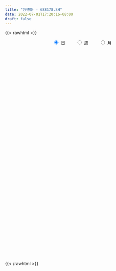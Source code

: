 ```yaml
---
title: "万德斯 - 688178.SH"
date: 2022-07-01T17:20:16+08:00
draft: false
---
```

{{< rawhtml >}}
    <div style="text-align: center">
        <label style="padding: 1rem;"><input style="margin-right: .5rem" type="radio" name="period" value="D" checked onclick="period_change(this)">日</label>
        <label style="padding: 1rem;"><input style="margin-right: .5rem" type="radio" name="period" value="W" onclick="period_change(this)">周</label>
        <label style="padding: 1rem;"><input style="margin-right: .5rem" type="radio" name="period" value="M" onclick="period_change(this)">月</label>
    </div>
    <div id="chart" style="height: 700px;"></div> 
    <script type="text/javascript">
        const D_v = [4568.36,5120.18,6516.62,10402.56,11017.07,29024.09,18960.67,13380.03,9619.25,8470.39,4791.68,6335.49,5387.93,5512.44,7119.33,14825.54,13526.06,8147.06,6529.66,7809.48,6398.33,8392.82,8531.87,6670.49,15520.83,9578.54,16975.35,20545.21,11353.48,19560.77,21888.24,24126.96,31854.6,23101.89,15961.95,11220.76,12464.15,8888.22,7858.21,11161.54,9508.39,5298.18,3831.0,6304.81,4872.54,5450.59,8877.98,5792.85,4536.12,5099.12,6309.62,3501.45,5603.79,5073.41,4977.32,25224.39,13137.84,13309.17,16457.26,8180.12,6110.66,8230.5,9364.38,17594.55,9622.6,8022.52,8548.45,4807.45,5095.47,6148.69,3812.89,5612.31,3815.33,5751.74,4896.97,6326.75,4124.48,3274.2,3993.44,8826.74,5333.88,3926.06,4074.82,4335.5,4948.65,4061.84,2829.83,2689.98,3823.6,3273.46,4286.83,2869.97,2115.11,2552.52,1711.97,1727.03,2727.59,2175.49,1968.6,1789.74,1081.18,2172.57,1910.66,3462.31,5388.76,4114.52,2683.55,2174.47,2272.38,2636.04,3417.75,5541.9,3727.3,2041.13,2768.71,3032.98,2690.85,3593.2,2817.25,3146.61,2936.89,2236.85,1809.07,1396.63,1615.58,3267.6,1647.85,1474.33,1833.27,2030.13,3287.52,1715.47,2933.91,2712.76,3782.01,1548.08,1234.57,1463.73,3278.92,3034.62,1669.98,4243.67,5605.09,5054.82,3783.19,2942.22,1511.26,3449.62,2697.05,3006.77,3152.31,4578.27,5981.88,2833.2,2608.62,2408.89,5915.68,4687.78,6193.26,7235.54,4458.51,4740.71,2571.45,2469.77,3108.07,2541.88,1473.41,2753.48,2470.73,2145.61,1855.74,2566.39,3725.01,1405.65,1373.89,2407.03,1670.34,2653.68,4372.91,6257.51,2926.84,2742.62,3567.52,4499.27,8051.84,8291.52,7668.65,4329.46,3021.92,7326.72,4386.0,3292.61,3584.98,6029.98,4446.87,4489.31,4452.39,2328.86,3078.41,2863.64,1988.15,3601.33,1837.53,3141.98,1816.79,2888.57,1395.87,3712.86,4727.37,4403.4,2994.95,3515.65,3545.14,2679.33,2425.75,2135.33,3832.57,5111.74,2003.11,2833.55,3094.85,1743.76,2617.98,2374.64,3820.22,4250.92,1618.76,1721.8,1552.24,1554.19,1919.53,3061.45,5487.83,3778.17,3882.31,3580.0,4840.97,8140.86,5484.09,3998.7,2148.11,3041.25,2910.4,3614.21,3790.3,3653.1,2913.68,1964.59,1975.85,3010.73,3667.4,3483.49,3129.0,3264.22,5934.97,7185.52,4535.3,3940.56,2127.08,2673.32,6465.22,5218.51,6971.76,7674.26,5441.1,3973.35,4026.0,7869.74,4819.72,4094.9,2610.03,3534.84,7981.85,5672.43,4520.39,4763.6,6263.26,3117.1,2546.58,3482.06,3800.37,2457.23,4683.36,2729.16,6143.15,6790.6,5553.98,4221.0,4938.05,3472.08,4333.65,3702.47,2189.16,10172.08,5521.03,5565.53,5275.06,3197.39,3125.18,2262.16,12716.66,11895.09,6306.44,6652.48,10312.14,7536.87,5017.05,5687.6,4808.03,10031.54,7744.81,3572.97,5940.54,3991.89,4077.29,7961.24,5291.77,4951.72,2940.31,3061.13,1861.62,2253.64,1616.14,2092.73,1762.32,1145.52,1772.82,2447.99,2182.73,2100.16,2449.26,1451.28,2989.61,2183.46,3223.28,1774.97,2437.61,2257.95,4705.05,2023.54,1861.27,2413.43,4203.44,2026.46,3875.63,2269.25,1580.27,2289.6,3477.26,2897.77,2172.63,2078.6,1632.85,1655.38,2336.83,1848.78,2122.08,2123.06,3621.89,6012.33,4197.96,2706.13,5455.76,2829.06,1640.6,2158.01,3336.92,1672.1,3126.0,3553.3,3543.19,2913.86,3301.38,2884.04,2821.96,2535.1,4799.57,1864.81,2309.84,1449.45,4428.44,2563.63,4311.57,6840.95,4855.31,5265.89,2740.45,2059.97,3777.73,4044.87,2739.59,3290.41,3203.08,2222.66,3234.99,1834.72,5231.1,3539.24,2661.68,2243.8,2037.24,4806.45,2429.92,2564.74,2235.79,2367.68,1939.17,1649.63,2156.62,6127.34,2134.55,2945.74,3757.66,5477.96,4956.49,2043.2,2344.37,2669.15,2171.32,1618.67,3610.33,3045.37,2737.93,3722.98,1505.06,2023.05,2403.88,2977.28,3677.4,2855.02,2615.84,1822.94,1996.44,1963.69,1831.69,1387.74,1103.73,1029.29,930.04,1738.83,1420.21,1389.74,1135.55,1269.15,1158.29,1848.41,2717.56,2121.02,1120.0,2029.39,841.52,1736.89,2260.69,2064.05,1888.3,2219.73,2231.86,2073.41,4720.53,3900.57,1407.72,1860.09,2669.47,2588.98,2377.55,2539.65,3241.99,2884.01,1996.49,1349.53,2196.78,1731.56,1732.16,982.85,1897.78,3315.97,2767.04,3762.22,4936.19,14472.87,6751.67,3313.74,4911.58,2504.99,1757.21,2851.39,4090.03,2916.61,2187.74,2914.98,3691.27,2934.98,2132.23,1883.94,3180.93,5208.89,3184.69,2708.89,2005.64,2069.66]
const D_histogram = [0.0,-0.0268034188,-0.0198009302,0.0891169276,0.1800575749,0.3611283068,0.4792475131,0.5187167847,0.4533080119,0.3596590829,0.2970716317,0.1876336873,0.0617981439,-0.0646685571,-0.0705202511,0.0194781658,0.0307742209,-0.0079211382,-0.0216586045,-0.0885446957,-0.1352574467,-0.2546372764,-0.2736024582,-0.2497099083,-0.1256098201,-0.0853196899,0.051770231,0.1873447195,0.2691247879,0.3607885442,0.4370653131,0.5331646402,0.5033329232,0.2686277233,0.007186077,-0.1392619534,-0.172454574,-0.2244252629,-0.2772716616,-0.3719370491,-0.538057664,-0.6088423374,-0.6192412018,-0.5260172455,-0.4749171822,-0.3911890958,-0.2241375918,-0.1547820585,-0.0688949861,-0.0357038324,-0.0608125543,-0.066124473,-0.1160348658,-0.1642144472,-0.1248081188,0.1042838799,0.2160201166,0.3308132465,0.2984373517,0.2003628277,0.1251446642,0.0162179474,0.0469134401,-0.0114550038,-0.0612961619,-0.117718183,-0.1201557314,-0.0870788654,-0.0734828543,-0.1243346164,-0.1520050965,-0.2278048558,-0.2271700909,-0.2949294807,-0.4026090916,-0.4081321686,-0.3515966477,-0.2883206275,-0.2592175772,-0.1561036307,-0.0741920106,-0.0313924474,-0.0325104071,0.0098152906,0.0005482804,-0.0501441467,-0.0889298381,-0.1007859498,-0.1185244298,-0.0634449994,0.0345325358,0.0954706703,0.137439271,0.1662811735,0.1709647011,0.1592328694,0.1636295286,0.1456229568,0.1326936263,0.1111965974,0.1030719173,0.0907562209,0.0966740866,0.1166807148,0.0606020473,-0.0314293244,-0.0294181726,-0.0106210251,0.0292232689,0.0150101799,0.0646286819,0.1132166045,0.1258064686,0.1372229096,0.1489071741,0.1738472932,0.1556145119,0.1492135071,0.1527766004,0.1460955895,0.1310964909,0.1164766712,0.0687721356,0.0275636349,-0.0036468225,-0.0116300452,-0.0135443592,-0.0115235769,0.0133056318,0.03131533,0.0012773844,-0.0273098642,-0.080868604,-0.127941738,-0.2147774579,-0.235340157,-0.2312570146,-0.2548093112,-0.2830185504,-0.3164900761,-0.3093024419,-0.3701142246,-0.4325010601,-0.5069351691,-0.5225979518,-0.5440841949,-0.5100563271,-0.4048403206,-0.2946975669,-0.1852926601,-0.1212300394,-0.1307887042,-0.2169632446,-0.2165973592,-0.2432017322,-0.1966932135,-0.0750780452,0.0523086508,0.143968777,0.1634307075,0.1904925036,0.2013196541,0.2143465273,0.2052445325,0.160583934,0.1428361418,0.1361798252,0.1499156936,0.1281461722,0.1232622818,0.1078772308,0.0481802931,-0.0222309911,-0.0598781837,-0.0748794757,-0.0472881027,0.0069372748,0.0903141742,0.1816424939,0.268285792,0.2976995456,0.300509674,0.2928328746,0.3472411541,0.372463713,0.444868823,0.4865161329,0.4507097692,0.4054973117,0.4349691013,0.4008633357,0.3603296309,0.2455948144,0.2231859244,0.2171915036,0.1428088416,0.0489190025,-0.0211165377,-0.0743956879,-0.1097424771,-0.1145157781,-0.1296092821,-0.1271102982,-0.1485256897,-0.1566655792,-0.154424509,-0.1467187235,-0.1114065965,-0.0476250186,0.0039622522,0.0349822205,0.0252399104,-0.0338489372,-0.0658093641,-0.119784116,-0.1493548474,-0.1177048669,-0.176709129,-0.1843768886,-0.2049944521,-0.1836792468,-0.1508200164,-0.1025313512,-0.0730347391,-0.0273402967,0.0000083256,0.0131481111,0.0262359461,0.0194000373,0.0195357441,0.0348384875,0.0600423898,0.1097775435,0.1413985276,0.1284153456,0.1376408297,0.1804106013,0.2262357889,0.2231949349,0.1859856098,0.1556902432,0.1111782197,0.0860007094,0.0715128246,0.0368798811,-0.0226880215,-0.0570578933,-0.0730641789,-0.0759167438,-0.0625441261,-0.0516856982,-0.0396636473,-0.0312811341,-0.0236334119,0.0138391952,-0.0181443019,-0.0447184862,-0.0561964067,-0.0619497433,-0.0509086935,-0.0240604169,-0.0007824252,0.0241447066,0.0666126813,0.0928079624,0.1097718129,0.0961975807,0.1169436608,0.097220185,0.0650688846,0.0241124769,0.0129144292,0.0598547056,0.0749056554,0.0600747996,0.0316223787,-0.0715950499,-0.1031424642,-0.1178739537,-0.0769904518,-0.0472504427,-0.0214790496,-0.0345968471,-0.0438815306,-0.0055045946,0.0358575961,0.0347212273,0.0311787306,0.0326245269,0.036408563,0.0005335098,-0.0238581403,-0.0454627773,-0.0545117493,-0.0340326393,-0.0100817672,0.0326815182,0.0287603058,0.0008235734,-0.0209195331,0.0383499144,0.1030823935,0.1395308939,0.137515712,0.1826602357,0.1811903659,0.1846291191,0.1650163643,0.1067185095,0.1316473889,0.0775844512,0.0302750484,-0.0097521588,-0.0558580402,-0.1153550146,-0.0847751005,-0.1146565394,-0.180606223,-0.2084962334,-0.2501608841,-0.2460126076,-0.2064246565,-0.1711174751,-0.1635667824,-0.1504619779,-0.1310291229,-0.1185608552,-0.1159466519,-0.1015126144,-0.0955116615,-0.0795770527,-0.0695573468,-0.0942441802,-0.1244974113,-0.1799824091,-0.2345616485,-0.2130634685,-0.1808988597,-0.2001202777,-0.1811626516,-0.1388560242,-0.0946650003,-0.0099121975,0.0415986382,0.1198949125,0.1774169108,0.2153073449,0.2499032662,0.2392077905,0.2371542611,0.2183864574,0.2260046311,0.2198904315,0.2056265645,0.1967445411,0.1880620596,0.1578331598,0.1089425314,0.0927893765,0.101619785,0.0718080528,0.0574658887,-0.0046334601,-0.0480896348,-0.0653476225,-0.0727895811,-0.0518250152,-0.0389255564,-0.0246486993,-0.0063716928,0.0204888844,0.0365966405,0.0437605771,0.0576069491,0.0754227711,0.0633500737,0.0177160751,0.0025379354,0.0078769933,0.0079090518,0.022464025,0.0319057744,0.0611875181,0.0859138904,0.1133129747,0.0979348599,0.0971710631,0.0907077421,0.0929295024,0.0823976841,0.0431766352,0.0517490199,0.0392941235,0.0333683809,-0.0026919693,-0.0359601532,-0.1013902194,-0.1954430456,-0.2235644778,-0.2677280964,-0.2564799996,-0.1990188078,-0.1234470461,-0.043395049,0.0111168086,0.0326977765,0.0458341753,0.0305484023,0.0505103264,0.084383321,0.0975659046,0.1045248338,0.0961308624,0.1121582762,0.0881517121,0.0822298325,0.0513900307,0.0198334124,0.0156017955,0.0140051659,-0.026731432,-0.084060208,-0.144124544,-0.2037026684,-0.2313088095,-0.238177525,-0.2649688616,-0.3481876652,-0.3627006758,-0.3408590585,-0.2946846217,-0.2330932095,-0.1721943126,-0.1062331297,-0.0856252126,-0.060505626,-0.0177827022,-0.019832261,0.0076441959,0.0419583771,0.0690912244,0.1009921318,0.0905830759,0.0788830462,0.0425566914,0.0219584507,0.0160770931,0.0203298369,0.0070526319,0.0217585315,0.0308470169,0.0365060526,-0.006313003,-0.0389675545,-0.1279064116,-0.2139841496,-0.2358326456,-0.2578603107,-0.2189074056,-0.1700795208,-0.1306358922,-0.0854423787,-0.0349902672,0.0136400921,0.0540810035,0.1037382793,0.1397400442,0.153489852,0.1611564152,0.1674317996,0.1670192302,0.1818392135,0.1373686058,0.1222097766,0.1208336994,0.0972606371,0.1009941252,0.1214169283,0.1509529399,0.2257900367,0.2818254359,0.274633242,0.2352204193,0.1841622442,0.1510361575,0.1069293032,0.059922887,0.0261901921,0.0075912523,-0.0171570502,-0.0074089579,-0.0078039736,-0.0266433546,-0.0279152174,-0.0142167428,0.0177518052,0.0530736106,0.0400231555,0.029155642,0.0227123021]
const D_fast = [0.0,-0.0335042735,-0.0314520174,0.0997450723,0.2357001133,0.5070529218,0.7449840064,0.9141324743,0.9620507044,0.9583165461,0.9699970028,0.9074674803,0.7970814728,0.6544476325,0.6309658758,0.7258338342,0.7448234445,0.7041478008,0.6849956833,0.5959734183,0.5154463056,0.3324071568,0.2450413604,0.2065064332,0.2992040665,0.3181642741,0.4681967528,0.6506074212,0.7996686866,0.9815295789,1.167072676,1.3964631632,1.492464677,1.3249164079,1.0652712808,0.8840077621,0.807701498,0.6996244934,0.5774601793,0.3898105294,0.0891754986,-0.1338197591,-0.299028924,-0.337309279,-0.4049385113,-0.4190076988,-0.3079905928,-0.2773305742,-0.2086672482,-0.1844020527,-0.2247139131,-0.2465569501,-0.3254760593,-0.4147092526,-0.4065049538,-0.1513419852,0.0143992807,0.2118957222,0.2541291654,0.2061453483,0.1622133508,0.0573411209,0.0997649736,0.0385327787,-0.0266324199,-0.1124839866,-0.1449604679,-0.1336533182,-0.1384280207,-0.2203634369,-0.2860351911,-0.4187861644,-0.4749439223,-0.6164356822,-0.824767566,-0.9323236851,-0.9636873262,-0.9724914629,-1.0081928069,-0.9441047681,-0.8807411505,-0.8457896992,-0.8550352607,-0.8102557404,-0.8193856804,-0.8826141442,-0.9436322951,-0.9806848943,-1.0280544817,-0.9888363012,-0.8822256321,-0.79741983,-0.7210914115,-0.6506792157,-0.6032545128,-0.5751781272,-0.5298740857,-0.5114749184,-0.4912308423,-0.4849287218,-0.4672854226,-0.4569120638,-0.4268256764,-0.3776488696,-0.4185770252,-0.518465728,-0.5238091194,-0.5076672281,-0.4605171169,-0.4709776609,-0.4052019885,-0.3283099148,-0.2842684335,-0.2385462651,-0.1896352071,-0.1212332647,-0.100562418,-0.0696600461,-0.0279028026,0.0019400839,0.019715108,0.0342144561,0.0037029544,-0.0306146376,-0.0627368007,-0.0736275347,-0.0789279384,-0.0797880504,-0.0516324338,-0.025793903,-0.0555125025,-0.0909272172,-0.164703108,-0.2437616765,-0.3842917609,-0.4636894992,-0.5174206105,-0.6046752349,-0.7036391117,-0.8162331564,-0.8863711326,-1.0397114714,-1.210223572,-1.4113914733,-1.5577037439,-1.7152110357,-1.8086972497,-1.8046913234,-1.7682229614,-1.7051412196,-1.6713861088,-1.7136419496,-1.8540573012,-1.9078407555,-1.9952455616,-1.9979103463,-1.8950646893,-1.7546008305,-1.6269485101,-1.5666289028,-1.4919439808,-1.4307869167,-1.3641734117,-1.3219642734,-1.3264788884,-1.3085176451,-1.2811290055,-1.2299142137,-1.2196471921,-1.1937155119,-1.1821312553,-1.2297831197,-1.3057521517,-1.3583688902,-1.3920900512,-1.3763207038,-1.3203610076,-1.2144055647,-1.0776666215,-0.9239518754,-0.8201132354,-0.7421756885,-0.6766442692,-0.5354257012,-0.417087214,-0.2334648983,-0.0701885552,0.0066825234,0.0628443938,0.2010584587,0.2671685271,0.31671723,0.2633811171,0.2967687082,0.3450721633,0.3063917117,0.2247316232,0.1494169486,0.0775388764,0.014756468,-0.0186457775,-0.0661416021,-0.0954201928,-0.1539670067,-0.201273291,-0.237638348,-0.2666122435,-0.2591517656,-0.2072764423,-0.1546986085,-0.114933085,-0.1183654175,-0.1859164994,-0.2343292674,-0.3182500483,-0.3851594915,-0.3829357277,-0.486117272,-0.5398792538,-0.6117454303,-0.6363500367,-0.6411958105,-0.618539983,-0.6073020556,-0.5684426874,-0.5410919837,-0.5246651705,-0.505018349,-0.5070042484,-0.5019846056,-0.4779722403,-0.4377577405,-0.360578201,-0.293607585,-0.2744869306,-0.2308512391,-0.1429788172,-0.0405946824,0.0121631974,0.0214502747,0.0300774689,0.0133600003,0.0096826674,0.0130729887,-0.0123399845,-0.0775798925,-0.1262142376,-0.1604865679,-0.1823183188,-0.1845817325,-0.1866447293,-0.1845385902,-0.1839763605,-0.1822369913,-0.1413045853,-0.177824158,-0.2155779639,-0.241104986,-0.2623457584,-0.264031882,-0.2431987096,-0.2201163242,-0.1891530157,-0.1300318708,-0.0806345991,-0.0362277954,-0.0257526324,0.0242293629,0.0288109334,0.0129268541,-0.0220014343,-0.0299708747,0.031933078,0.0657104418,0.0658982858,0.0453514596,-0.0757647315,-0.1330977618,-0.1772977398,-0.1556618508,-0.1377344524,-0.1173328217,-0.139099831,-0.1593548971,-0.1223541097,-0.07202752,-0.064483582,-0.060231396,-0.050629468,-0.0377432912,-0.0734849669,-0.1038411521,-0.1368114834,-0.1594883927,-0.1475174426,-0.1260870122,-0.0751533473,-0.0718844833,-0.0996153223,-0.1265883121,-0.057731386,0.0327716915,0.1041029153,0.1364666614,0.2272762441,0.2711039657,0.3206999987,0.342341335,0.3107231076,0.3685638341,0.3338970093,0.2941563686,0.2516911217,0.1916207303,0.1032850022,0.1126711411,0.0541255674,-0.0569756719,-0.1369897407,-0.2411946124,-0.2985494878,-0.3105677008,-0.3180398882,-0.3513808911,-0.3758915811,-0.3892160069,-0.4063879529,-0.4327604126,-0.4437045287,-0.4615814911,-0.4655411456,-0.4729107763,-0.5211586548,-0.5825362388,-0.6830168388,-0.7962364903,-0.8280041775,-0.8410642836,-0.910315771,-0.9366488078,-0.9290561865,-0.9085314126,-0.8262566592,-0.7643461639,-0.6560761615,-0.5541999356,-0.4624826652,-0.3654109274,-0.3163044555,-0.2590694196,-0.223240609,-0.1591212774,-0.1102628692,-0.0731200951,-0.0328159832,0.0055170502,0.0147464404,-0.0069085552,0.0001356341,0.0343709889,0.0225112698,0.0225355779,-0.0407221359,-0.0962007193,-0.1297956126,-0.1554349665,-0.1474266544,-0.1442585847,-0.1361439024,-0.1194598191,-0.0874770208,-0.0622201046,-0.0441160237,-0.0158679145,0.0208036003,0.0245684213,-0.0166365585,-0.0311802144,-0.0238719081,-0.0218625866,-0.0016916072,0.0157265858,0.060305209,0.1065100539,0.1622373818,0.171342982,0.194871951,0.2110855655,0.2365397014,0.2466073042,0.218180414,0.2396900538,0.2370586883,0.2394750408,0.2027416983,0.1604834761,0.069705855,-0.0732077325,-0.1572202842,-0.2683159268,-0.32118783,-0.3134813402,-0.26877134,-0.1995681052,-0.1422770454,-0.1125216333,-0.0879266907,-0.0955753632,-0.0629858574,-0.0080170326,0.0295570272,0.0626471648,0.078285909,0.1223528919,0.1203842558,0.1350198343,0.1170275401,0.090429275,0.0900981069,0.0920027689,0.0445833129,-0.0337605151,-0.1298559871,-0.2403597786,-0.3257931221,-0.3922062189,-0.4852397708,-0.6555054908,-0.7606936703,-0.8240668176,-0.8515635362,-0.8482454265,-0.8303951077,-0.7909922072,-0.7917905932,-0.7817974132,-0.7435201649,-0.7505277889,-0.7211402831,-0.6763365075,-0.6319308542,-0.5747819138,-0.5625452008,-0.554524469,-0.5802116509,-0.5953202789,-0.5971823632,-0.5878471602,-0.5993612073,-0.5792156748,-0.5624154352,-0.5476298863,-0.5920271926,-0.6344236327,-0.7553390928,-0.8949128682,-0.9757195256,-1.0622122683,-1.0779862146,-1.0716782101,-1.0648935545,-1.0410606357,-0.9993560909,-0.9473157087,-0.8933545464,-0.8177627008,-0.7468259249,-0.694703654,-0.646747987,-0.5986146527,-0.5572724146,-0.4969926279,-0.5071210842,-0.4917274692,-0.4628951216,-0.4621530245,-0.4331710052,-0.38239397,-0.3151197234,-0.1838351174,-0.0573433593,0.0041227574,0.0235150395,0.0184974254,0.0231303781,0.0057558496,-0.0262698448,-0.0534549918,-0.0701561184,-0.0991936835,-0.0912978307,-0.0936438397,-0.1191440594,-0.1273947266,-0.1172504376,-0.0808439384,-0.0322537303,-0.0352983966,-0.0388769996,-0.039642264]
const D_slow = [0.0,-0.0067008547,-0.0116510872,0.0106281447,0.0556425384,0.1459246151,0.2657364933,0.3954156895,0.5087426925,0.5986574632,0.6729253711,0.719833793,0.7352833289,0.7191161897,0.7014861269,0.7063556683,0.7140492236,0.712068939,0.7066542879,0.6845181139,0.6507037523,0.5870444332,0.5186438186,0.4562163415,0.4248138865,0.403483964,0.4164265218,0.4632627017,0.5305438987,0.6207410347,0.730007363,0.863298523,0.9891317538,1.0562886846,1.0580852039,1.0232697155,0.980156072,0.9240497563,0.8547318409,0.7617475786,0.6272331626,0.4750225782,0.3202122778,0.1887079664,0.0699786709,-0.027818603,-0.083853001,-0.1225485156,-0.1397722621,-0.1486982202,-0.1639013588,-0.1804324771,-0.2094411935,-0.2504948053,-0.281696835,-0.255625865,-0.2016208359,-0.1189175243,-0.0443081863,0.0057825206,0.0370686866,0.0411231735,0.0528515335,0.0499877826,0.0346637421,0.0052341963,-0.0248047365,-0.0465744528,-0.0649451664,-0.0960288205,-0.1340300946,-0.1909813086,-0.2477738313,-0.3215062015,-0.4221584744,-0.5241915166,-0.6120906785,-0.6841708354,-0.7489752297,-0.7880011373,-0.80654914,-0.8143972518,-0.8225248536,-0.820071031,-0.8199339608,-0.8324699975,-0.854702457,-0.8798989445,-0.9095300519,-0.9253913018,-0.9167581678,-0.8928905003,-0.8585306825,-0.8169603891,-0.7742192139,-0.7344109965,-0.6935036144,-0.6570978752,-0.6239244686,-0.5961253192,-0.5703573399,-0.5476682847,-0.523499763,-0.4943295843,-0.4791790725,-0.4870364036,-0.4943909468,-0.497046203,-0.4897403858,-0.4859878408,-0.4698306704,-0.4415265192,-0.4100749021,-0.3757691747,-0.3385423812,-0.2950805579,-0.2561769299,-0.2188735531,-0.180679403,-0.1441555057,-0.1113813829,-0.0822622151,-0.0650691812,-0.0581782725,-0.0590899781,-0.0619974894,-0.0653835792,-0.0682644735,-0.0649380655,-0.057109233,-0.0567898869,-0.063617353,-0.083834504,-0.1158199385,-0.1695143029,-0.2283493422,-0.2861635959,-0.3498659237,-0.4206205613,-0.4997430803,-0.5770686908,-0.6695972469,-0.7777225119,-0.9044563042,-1.0351057921,-1.1711268409,-1.2986409226,-1.3998510028,-1.4735253945,-1.5198485595,-1.5501560694,-1.5828532454,-1.6370940566,-1.6912433964,-1.7520438294,-1.8012171328,-1.8199866441,-1.8069094814,-1.7709172871,-1.7300596102,-1.6824364844,-1.6321065708,-1.578519939,-1.5272088059,-1.4870628224,-1.4513537869,-1.4173088306,-1.3798299072,-1.3477933642,-1.3169777938,-1.2900084861,-1.2779634128,-1.2835211606,-1.2984907065,-1.3172105754,-1.3290326011,-1.3272982824,-1.3047197389,-1.2593091154,-1.1922376674,-1.117812781,-1.0426853625,-0.9694771438,-0.8826668553,-0.7895509271,-0.6783337213,-0.5567046881,-0.4440272458,-0.3426529179,-0.2339106426,-0.1336948086,-0.0436124009,0.0177863027,0.0735827838,0.1278806597,0.1635828701,0.1758126207,0.1705334863,0.1519345643,0.124498945,0.0958700005,0.06346768,0.0316901054,-0.005441317,-0.0446077118,-0.083213839,-0.1198935199,-0.147745169,-0.1596514237,-0.1586608606,-0.1499153055,-0.1436053279,-0.1520675622,-0.1685199032,-0.1984659323,-0.2358046441,-0.2652308608,-0.3094081431,-0.3555023652,-0.4067509782,-0.4526707899,-0.490375794,-0.5160086318,-0.5342673166,-0.5411023908,-0.5411003093,-0.5378132816,-0.5312542951,-0.5264042857,-0.5215203497,-0.5128107278,-0.4978001304,-0.4703557445,-0.4350061126,-0.4029022762,-0.3684920688,-0.3233894185,-0.2668304712,-0.2110317375,-0.1645353351,-0.1256127743,-0.0978182194,-0.076318042,-0.0584398359,-0.0492198656,-0.054891871,-0.0691563443,-0.087422389,-0.106401575,-0.1220376065,-0.134959031,-0.1448749429,-0.1526952264,-0.1586035794,-0.1551437806,-0.159679856,-0.1708594776,-0.1849085793,-0.2003960151,-0.2131231885,-0.2191382927,-0.219333899,-0.2132977224,-0.196644552,-0.1734425614,-0.1459996082,-0.1219502131,-0.0927142979,-0.0684092516,-0.0521420305,-0.0461139112,-0.0428853039,-0.0279216275,-0.0091952137,0.0058234862,0.0137290809,-0.0041696816,-0.0299552976,-0.0594237861,-0.078671399,-0.0904840097,-0.0958537721,-0.1045029839,-0.1154733665,-0.1168495152,-0.1078851161,-0.0992048093,-0.0914101266,-0.0832539949,-0.0741518542,-0.0740184767,-0.0799830118,-0.0913487061,-0.1049766434,-0.1134848033,-0.1160052451,-0.1078348655,-0.1006447891,-0.1004388957,-0.105668779,-0.0960813004,-0.070310702,-0.0354279785,-0.0010490506,0.0446160084,0.0899135998,0.1360708796,0.1773249707,0.2040045981,0.2369164453,0.2563125581,0.2638813202,0.2614432805,0.2474787704,0.2186400168,0.1974462416,0.1687821068,0.1236305511,0.0715064927,0.0089662717,-0.0525368802,-0.1041430443,-0.1469224131,-0.1878141087,-0.2254296032,-0.2581868839,-0.2878270977,-0.3168137607,-0.3421919143,-0.3660698297,-0.3859640928,-0.4033534295,-0.4269144746,-0.4580388274,-0.5030344297,-0.5616748418,-0.614940709,-0.6601654239,-0.7101954933,-0.7554861562,-0.7902001623,-0.8138664123,-0.8163444617,-0.8059448022,-0.775971074,-0.7316168463,-0.6777900101,-0.6153141936,-0.5555122459,-0.4962236807,-0.4416270663,-0.3851259086,-0.3301533007,-0.2787466596,-0.2295605243,-0.1825450094,-0.1430867194,-0.1158510866,-0.0926537424,-0.0672487962,-0.049296783,-0.0349303108,-0.0360886758,-0.0481110845,-0.0644479901,-0.0826453854,-0.0956016392,-0.1053330283,-0.1114952031,-0.1130881263,-0.1079659052,-0.0988167451,-0.0878766008,-0.0734748635,-0.0546191708,-0.0387816523,-0.0343526336,-0.0337181497,-0.0317489014,-0.0297716385,-0.0241556322,-0.0161791886,-0.0008823091,0.0205961635,0.0489244072,0.0734081221,0.0977008879,0.1203778234,0.143610199,0.1642096201,0.1750037789,0.1879410338,0.1977645647,0.2061066599,0.2054336676,0.1964436293,0.1710960745,0.1222353131,0.0663441936,-0.0005878305,-0.0647078304,-0.1144625323,-0.1453242939,-0.1561730561,-0.153393854,-0.1452194098,-0.133760866,-0.1261237655,-0.1134961838,-0.0924003536,-0.0680088774,-0.041877669,-0.0178449534,0.0101946157,0.0322325437,0.0527900018,0.0656375095,0.0705958626,0.0744963115,0.0779976029,0.0713147449,0.0502996929,0.0142685569,-0.0366571102,-0.0944843126,-0.1540286938,-0.2202709092,-0.3073178255,-0.3979929945,-0.4832077591,-0.5568789145,-0.6151522169,-0.6582007951,-0.6847590775,-0.7061653807,-0.7212917872,-0.7257374627,-0.7306955279,-0.728784479,-0.7182948847,-0.7010220786,-0.6757740456,-0.6531282767,-0.6334075151,-0.6227683423,-0.6172787296,-0.6132594564,-0.6081769971,-0.6064138391,-0.6009742063,-0.5932624521,-0.5841359389,-0.5857141897,-0.5954560783,-0.6274326812,-0.6809287186,-0.73988688,-0.8043519576,-0.859078809,-0.9015986892,-0.9342576623,-0.955618257,-0.9643658238,-0.9609558007,-0.9474355499,-0.9215009801,-0.886565969,-0.848193506,-0.8079044022,-0.7660464523,-0.7242916448,-0.6788318414,-0.6444896899,-0.6139372458,-0.5837288209,-0.5594136617,-0.5341651304,-0.5038108983,-0.4660726633,-0.4096251541,-0.3391687952,-0.2705104847,-0.2117053798,-0.1656648188,-0.1279057794,-0.1011734536,-0.0861927318,-0.0796451838,-0.0777473707,-0.0820366333,-0.0838888728,-0.0858398662,-0.0925007048,-0.0994795092,-0.1030336949,-0.0985957436,-0.0853273409,-0.0753215521,-0.0680326416,-0.0623545661]
const D_data = [['2020-05-27', 38.77, 38.92, 38.72, 39.45],['2020-05-28', 38.92, 38.5, 37.81, 39.1],['2020-05-29', 38.24, 38.85, 38.02, 39.85],['2020-06-01', 38.85, 40.47, 38.79, 40.47],['2020-06-02', 40.47, 40.9, 40.08, 41.24],['2020-06-03', 41.3, 43.0, 41.3, 44.16],['2020-06-04', 42.9, 43.39, 42.02, 43.88],['2020-06-05', 43.12, 43.28, 42.35, 43.58],['2020-06-08', 43.27, 42.35, 42.05, 43.58],['2020-06-09', 42.42, 41.97, 41.33, 42.42],['2020-06-10', 41.8, 42.29, 41.41, 42.29],['2020-06-11', 42.48, 41.53, 41.0, 42.48],['2020-06-12', 39.6, 40.89, 39.6, 41.4],['2020-06-15', 41.01, 40.3, 40.22, 41.3],['2020-06-16', 40.88, 41.5, 40.51, 41.57],['2020-06-17', 41.62, 43.01, 41.31, 43.39],['2020-06-18', 43.29, 42.42, 42.15, 44.0],['2020-06-19', 42.18, 41.83, 41.68, 42.67],['2020-06-22', 41.83, 42.09, 41.7, 42.35],['2020-06-23', 42.09, 41.26, 40.9, 42.09],['2020-06-24', 41.19, 41.21, 40.67, 41.45],['2020-06-29', 41.06, 39.78, 39.78, 41.16],['2020-06-30', 39.85, 40.53, 39.78, 40.89],['2020-07-01', 40.7, 40.94, 40.26, 41.21],['2020-07-02', 41.36, 42.51, 40.6, 42.9],['2020-07-03', 42.6, 41.88, 41.52, 42.6],['2020-07-06', 41.95, 43.62, 41.95, 43.93],['2020-07-07', 44.07, 44.5, 43.31, 44.97],['2020-07-08', 44.4, 44.67, 43.73, 44.74],['2020-07-09', 44.67, 45.6, 44.21, 46.48],['2020-07-10', 45.65, 46.28, 45.2, 47.21],['2020-07-13', 46.37, 47.5, 45.82, 47.6],['2020-07-14', 48.09, 46.65, 45.5, 49.18],['2020-07-15', 46.62, 43.82, 43.58, 47.1],['2020-07-16', 44.09, 42.4, 42.36, 44.83],['2020-07-17', 42.1, 42.83, 42.1, 44.24],['2020-07-20', 42.95, 43.78, 42.0, 43.99],['2020-07-21', 43.38, 43.29, 42.71, 43.92],['2020-07-22', 43.01, 42.92, 42.35, 43.82],['2020-07-23', 42.4, 41.85, 40.9, 42.93],['2020-07-24', 41.79, 39.98, 39.6, 41.93],['2020-07-27', 40.4, 40.15, 39.51, 40.9],['2020-07-28', 40.44, 40.25, 39.86, 40.78],['2020-07-29', 40.33, 41.35, 39.83, 41.35],['2020-07-30', 41.48, 40.83, 40.6, 41.48],['2020-07-31', 40.89, 41.26, 40.28, 41.44],['2020-08-03', 41.33, 42.73, 41.33, 42.89],['2020-08-04', 43.0, 41.98, 41.7, 43.28],['2020-08-05', 41.95, 42.5, 41.81, 42.7],['2020-08-06', 42.24, 42.1, 41.5, 42.56],['2020-08-07', 41.71, 41.33, 40.45, 41.97],['2020-08-10', 41.33, 41.42, 40.82, 41.77],['2020-08-11', 41.16, 40.61, 40.19, 42.25],['2020-08-12', 40.59, 40.22, 39.64, 40.65],['2020-08-13', 40.25, 41.14, 40.24, 41.67],['2020-08-14', 41.22, 44.2, 41.0, 44.75],['2020-08-17', 43.06, 43.75, 43.06, 44.48],['2020-08-18', 43.75, 44.6, 43.28, 45.14],['2020-08-19', 44.62, 43.22, 43.16, 46.5],['2020-08-20', 43.35, 42.24, 41.81, 43.45],['2020-08-21', 42.41, 42.19, 41.64, 42.9],['2020-08-24', 42.16, 41.33, 40.38, 42.16],['2020-08-25', 41.59, 42.9, 41.33, 43.19],['2020-08-26', 41.9, 41.73, 40.56, 43.21],['2020-08-27', 41.82, 41.52, 40.8, 42.3],['2020-08-28', 41.21, 41.08, 40.6, 41.51],['2020-08-31', 41.25, 41.5, 41.0, 42.24],['2020-09-01', 41.52, 41.94, 41.3, 41.97],['2020-09-02', 41.6, 41.75, 41.13, 42.07],['2020-09-03', 41.85, 40.75, 40.68, 41.98],['2020-09-04', 40.26, 40.7, 40.03, 40.7],['2020-09-07', 40.76, 39.64, 39.6, 40.9],['2020-09-08', 39.65, 40.18, 39.65, 40.37],['2020-09-09', 40.05, 38.89, 38.5, 40.05],['2020-09-10', 39.15, 37.58, 37.0, 39.64],['2020-09-11', 37.58, 38.16, 37.0, 38.39],['2020-09-14', 38.2, 38.69, 38.14, 38.98],['2020-09-15', 38.9, 38.75, 38.25, 38.9],['2020-09-16', 38.79, 38.25, 37.84, 38.79],['2020-09-17', 38.26, 39.26, 37.96, 39.76],['2020-09-18', 39.28, 39.29, 38.91, 39.45],['2020-09-21', 39.62, 38.98, 38.77, 39.62],['2020-09-22', 38.62, 38.4, 38.25, 38.94],['2020-09-23', 38.4, 38.93, 38.4, 39.08],['2020-09-24', 38.88, 38.26, 37.6, 38.99],['2020-09-25', 38.33, 37.44, 37.44, 38.34],['2020-09-28', 38.13, 37.17, 37.01, 38.28],['2020-09-29', 37.36, 37.17, 37.16, 37.71],['2020-09-30', 37.29, 36.8, 36.76, 37.42],['2020-10-09', 37.0, 37.61, 37.0, 37.78],['2020-10-12', 37.61, 38.42, 37.5, 38.48],['2020-10-13', 38.41, 38.31, 38.05, 38.65],['2020-10-14', 38.28, 38.32, 38.1, 38.4],['2020-10-15', 38.24, 38.35, 38.06, 38.57],['2020-10-16', 38.22, 38.16, 37.83, 38.46],['2020-10-19', 37.7, 37.96, 37.7, 38.39],['2020-10-20', 37.96, 38.17, 37.5, 38.21],['2020-10-21', 38.17, 37.88, 37.65, 38.17],['2020-10-22', 37.94, 37.88, 37.62, 38.17],['2020-10-23', 37.88, 37.69, 37.5, 38.05],['2020-10-26', 37.98, 37.78, 37.2, 37.98],['2020-10-27', 37.33, 37.67, 37.33, 37.89],['2020-10-28', 37.69, 37.88, 37.34, 37.93],['2020-10-29', 37.76, 38.14, 37.38, 38.3],['2020-10-30', 38.66, 37.09, 37.09, 38.71],['2020-11-02', 37.01, 36.18, 35.81, 37.4],['2020-11-03', 36.39, 37.02, 36.22, 37.07],['2020-11-04', 37.6, 37.2, 36.78, 37.67],['2020-11-05', 37.92, 37.56, 37.02, 37.92],['2020-11-06', 37.56, 36.9, 36.75, 37.56],['2020-11-09', 36.9, 37.76, 36.86, 37.95],['2020-11-10', 37.85, 38.02, 37.72, 38.46],['2020-11-11', 38.1, 37.77, 37.52, 38.1],['2020-11-12', 37.79, 37.87, 37.7, 38.05],['2020-11-13', 37.8, 38.0, 37.32, 38.1],['2020-11-16', 38.02, 38.35, 38.0, 38.4],['2020-11-17', 38.33, 37.92, 37.56, 38.33],['2020-11-18', 37.65, 38.09, 37.65, 38.3],['2020-11-19', 38.19, 38.3, 37.97, 38.46],['2020-11-20', 38.37, 38.26, 37.96, 38.37],['2020-11-23', 38.26, 38.19, 37.96, 38.3],['2020-11-24', 38.05, 38.2, 37.91, 38.38],['2020-11-25', 38.28, 37.68, 37.66, 38.28],['2020-11-26', 38.08, 37.55, 37.36, 38.09],['2020-11-27', 37.85, 37.48, 37.15, 37.88],['2020-11-30', 37.37, 37.65, 37.05, 37.75],['2020-12-01', 37.65, 37.68, 37.36, 37.88],['2020-12-02', 37.86, 37.71, 37.59, 37.86],['2020-12-03', 37.98, 38.06, 37.59, 38.15],['2020-12-04', 38.66, 38.1, 37.87, 38.66],['2020-12-07', 38.16, 37.47, 37.38, 38.16],['2020-12-08', 37.26, 37.31, 37.24, 37.72],['2020-12-09', 37.28, 36.72, 36.71, 37.48],['2020-12-10', 36.57, 36.43, 36.3, 36.72],['2020-12-11', 36.11, 35.41, 35.0, 36.5],['2020-12-14', 35.38, 35.74, 35.03, 35.76],['2020-12-15', 35.98, 35.78, 35.5, 35.98],['2020-12-16', 35.6, 35.14, 35.0, 35.82],['2020-12-17', 34.88, 34.67, 33.71, 35.14],['2020-12-18', 34.34, 34.13, 33.97, 34.71],['2020-12-21', 34.25, 34.24, 33.84, 34.36],['2020-12-22', 34.23, 32.88, 32.76, 34.27],['2020-12-23', 32.77, 32.1, 32.05, 33.09],['2020-12-24', 32.2, 31.08, 30.68, 32.2],['2020-12-25', 31.05, 31.02, 30.63, 31.39],['2020-12-28', 31.09, 30.26, 30.12, 31.44],['2020-12-29', 30.08, 30.39, 30.08, 30.77],['2020-12-30', 30.34, 31.1, 30.18, 31.47],['2020-12-31', 31.0, 31.26, 31.0, 31.49],['2021-01-04', 31.02, 31.44, 31.0, 31.59],['2021-01-05', 31.46, 31.0, 30.67, 31.46],['2021-01-06', 31.21, 29.9, 29.78, 31.25],['2021-01-07', 29.95, 28.31, 28.27, 30.02],['2021-01-08', 28.12, 28.75, 27.8, 29.18],['2021-01-11', 28.84, 27.91, 27.9, 28.85],['2021-01-12', 28.19, 28.45, 27.93, 28.78],['2021-01-13', 28.46, 29.48, 27.58, 29.7],['2021-01-14', 29.04, 29.96, 29.04, 30.46],['2021-01-15', 29.6, 29.93, 29.36, 30.21],['2021-01-18', 29.58, 29.2, 28.63, 29.58],['2021-01-19', 28.87, 29.32, 28.86, 29.66],['2021-01-20', 29.19, 29.14, 28.9, 29.75],['2021-01-21', 29.29, 29.17, 28.87, 29.36],['2021-01-22', 28.91, 28.85, 28.5, 29.0],['2021-01-25', 28.84, 28.19, 28.02, 28.86],['2021-01-26', 28.11, 28.27, 28.11, 28.8],['2021-01-27', 28.37, 28.25, 28.01, 28.4],['2021-01-28', 28.04, 28.44, 28.03, 28.88],['2021-01-29', 28.14, 27.89, 27.88, 28.43],['2021-02-01', 27.23, 27.94, 27.23, 28.1],['2021-02-02', 27.91, 27.66, 27.65, 28.11],['2021-02-03', 27.56, 26.78, 26.7, 27.61],['2021-02-04', 26.78, 26.12, 25.48, 26.8],['2021-02-05', 26.2, 26.02, 25.93, 26.5],['2021-02-08', 26.0, 25.92, 25.79, 26.2],['2021-02-09', 26.09, 26.25, 25.8, 26.35],['2021-02-10', 26.24, 26.6, 26.24, 26.85],['2021-02-18', 27.0, 27.19, 26.93, 27.68],['2021-02-19', 27.19, 27.69, 27.03, 27.74],['2021-02-22', 27.89, 28.12, 27.89, 28.64],['2021-02-23', 28.17, 27.78, 27.51, 28.17],['2021-02-24', 27.82, 27.62, 27.56, 28.2],['2021-02-25', 27.8, 27.57, 27.41, 27.89],['2021-02-26', 27.4, 28.6, 27.33, 28.6],['2021-03-15', 29.2, 28.62, 28.62, 30.18],['2021-03-16', 28.59, 29.7, 28.2, 30.0],['2021-03-17', 29.31, 29.91, 29.2, 30.35],['2021-03-18', 29.49, 29.26, 29.22, 29.88],['2021-03-19', 29.05, 29.21, 29.05, 29.78],['2021-03-22', 29.2, 30.4, 29.1, 30.5],['2021-03-23', 30.55, 29.9, 29.56, 30.55],['2021-03-24', 29.55, 29.91, 29.53, 30.35],['2021-03-25', 29.6, 28.8, 28.79, 30.01],['2021-03-26', 28.81, 29.78, 28.77, 30.13],['2021-03-29', 30.07, 30.1, 29.33, 30.64],['2021-03-30', 30.88, 29.19, 29.17, 30.88],['2021-03-31', 28.7, 28.59, 28.22, 28.97],['2021-04-01', 28.7, 28.48, 28.28, 28.81],['2021-04-02', 28.56, 28.34, 27.92, 28.61],['2021-04-06', 28.31, 28.27, 28.1, 28.5],['2021-04-07', 28.32, 28.47, 28.2, 28.56],['2021-04-08', 28.47, 28.2, 28.17, 28.79],['2021-04-09', 28.35, 28.29, 28.09, 28.5],['2021-04-12', 28.33, 27.83, 27.67, 28.47],['2021-04-13', 27.98, 27.79, 27.5, 28.0],['2021-04-14', 27.79, 27.77, 27.53, 27.85],['2021-04-15', 27.77, 27.73, 27.61, 27.9],['2021-04-16', 27.88, 28.07, 27.71, 28.23],['2021-04-19', 28.11, 28.61, 28.0, 28.72],['2021-04-20', 28.62, 28.73, 28.33, 28.87],['2021-04-21', 28.73, 28.69, 28.16, 29.18],['2021-04-22', 28.5, 28.24, 28.1, 28.76],['2021-04-23', 28.22, 27.41, 27.22, 28.23],['2021-04-26', 27.51, 27.44, 27.28, 27.96],['2021-04-27', 27.3, 26.83, 26.68, 27.3],['2021-04-28', 26.91, 26.77, 26.55, 27.47],['2021-04-29', 26.77, 27.4, 26.5, 27.48],['2021-04-30', 27.23, 26.03, 25.96, 27.23],['2021-05-06', 26.03, 26.3, 25.58, 26.47],['2021-05-07', 26.31, 25.85, 25.8, 26.41],['2021-05-10', 25.86, 26.16, 25.86, 26.42],['2021-05-11', 25.97, 26.25, 25.97, 26.4],['2021-05-12', 26.15, 26.49, 26.0, 26.66],['2021-05-13', 26.26, 26.32, 26.1, 26.49],['2021-05-14', 26.32, 26.61, 26.28, 26.68],['2021-05-17', 26.42, 26.49, 26.07, 26.64],['2021-05-18', 26.12, 26.35, 26.12, 26.4],['2021-05-19', 26.3, 26.36, 26.28, 26.53],['2021-05-20', 26.03, 26.07, 26.02, 26.34],['2021-05-21', 26.07, 26.08, 26.06, 26.25],['2021-05-24', 26.2, 26.26, 26.03, 26.32],['2021-05-25', 26.36, 26.46, 26.11, 26.5],['2021-05-26', 26.59, 26.97, 26.4, 27.13],['2021-05-27', 27.1, 27.0, 26.75, 27.19],['2021-05-28', 27.0, 26.54, 26.41, 27.13],['2021-05-31', 26.58, 26.86, 26.16, 27.06],['2021-06-01', 26.96, 27.5, 26.83, 27.55],['2021-06-02', 27.46, 27.9, 27.22, 28.25],['2021-06-03', 28.09, 27.55, 27.39, 28.09],['2021-06-04', 27.56, 27.15, 27.04, 27.63],['2021-06-07', 27.15, 27.17, 27.02, 27.34],['2021-06-08', 27.12, 26.88, 26.71, 27.22],['2021-06-09', 26.72, 27.0, 26.66, 27.2],['2021-06-10', 27.08, 27.08, 26.88, 27.19],['2021-06-11', 27.1, 26.73, 26.72, 27.44],['2021-06-15', 26.73, 26.16, 26.0, 26.74],['2021-06-16', 26.07, 26.18, 25.93, 26.45],['2021-06-17', 26.08, 26.21, 26.08, 26.37],['2021-06-18', 26.26, 26.25, 26.11, 26.33],['2021-06-21', 26.29, 26.41, 26.03, 26.41],['2021-06-22', 26.49, 26.38, 26.24, 26.55],['2021-06-23', 26.44, 26.4, 26.26, 26.66],['2021-06-24', 26.42, 26.36, 26.29, 26.68],['2021-06-25', 26.41, 26.35, 26.16, 26.45],['2021-06-28', 26.36, 26.82, 26.34, 27.2],['2021-06-29', 26.7, 25.94, 25.9, 26.7],['2021-06-30', 25.9, 25.8, 25.7, 26.22],['2021-07-01', 25.95, 25.82, 25.7, 26.17],['2021-07-02', 25.78, 25.77, 25.6, 25.94],['2021-07-05', 25.7, 25.92, 25.7, 25.96],['2021-07-06', 25.95, 26.16, 25.95, 26.63],['2021-07-07', 25.94, 26.21, 25.86, 26.33],['2021-07-08', 26.22, 26.34, 26.22, 26.51],['2021-07-09', 26.25, 26.75, 26.15, 26.84],['2021-07-12', 26.95, 26.77, 26.61, 26.97],['2021-07-13', 26.66, 26.83, 26.62, 26.88],['2021-07-14', 26.82, 26.52, 26.36, 26.96],['2021-07-15', 26.89, 27.04, 26.35, 27.1],['2021-07-16', 27.16, 26.61, 26.6, 27.35],['2021-07-19', 26.66, 26.37, 26.19, 26.83],['2021-07-20', 26.17, 26.09, 25.9, 26.34],['2021-07-21', 26.21, 26.33, 26.17, 26.5],['2021-07-22', 26.6, 27.18, 26.35, 27.38],['2021-07-23', 27.27, 27.0, 26.68, 27.27],['2021-07-26', 26.98, 26.68, 26.26, 27.17],['2021-07-27', 26.97, 26.43, 26.41, 27.05],['2021-07-28', 26.35, 25.12, 25.06, 26.35],['2021-07-29', 25.2, 25.58, 25.12, 25.58],['2021-07-30', 25.25, 25.57, 25.25, 25.66],['2021-08-02', 25.68, 26.25, 25.49, 26.28],['2021-08-03', 26.17, 26.24, 26.13, 26.59],['2021-08-04', 26.43, 26.3, 26.02, 26.43],['2021-08-05', 26.1, 25.81, 25.71, 26.2],['2021-08-06', 25.55, 25.75, 25.55, 25.9],['2021-08-09', 25.8, 26.39, 25.68, 26.48],['2021-08-10', 26.24, 26.64, 26.15, 26.81],['2021-08-11', 26.62, 26.23, 26.2, 26.69],['2021-08-12', 26.22, 26.2, 26.06, 26.33],['2021-08-13', 26.03, 26.27, 26.03, 26.37],['2021-08-16', 26.21, 26.33, 26.2, 26.53],['2021-08-17', 26.1, 25.75, 25.64, 26.55],['2021-08-18', 25.97, 25.71, 25.55, 26.0],['2021-08-19', 25.7, 25.58, 25.43, 25.8],['2021-08-20', 25.5, 25.6, 24.0, 25.6],['2021-08-23', 25.05, 25.95, 25.05, 26.08],['2021-08-24', 25.72, 26.08, 25.68, 26.18],['2021-08-25', 26.16, 26.49, 25.87, 26.49],['2021-08-26', 26.43, 26.02, 25.85, 26.49],['2021-08-27', 26.34, 25.63, 25.41, 26.34],['2021-08-30', 25.63, 25.55, 25.53, 25.84],['2021-08-31', 25.68, 26.66, 25.68, 27.17],['2021-09-01', 26.66, 27.11, 26.4, 27.31],['2021-09-02', 27.24, 27.12, 26.72, 27.3],['2021-09-03', 27.18, 26.84, 26.7, 27.27],['2021-09-06', 26.56, 27.68, 26.51, 27.87],['2021-09-07', 27.7, 27.37, 27.33, 27.81],['2021-09-08', 27.45, 27.6, 27.24, 27.74],['2021-09-09', 27.52, 27.43, 26.91, 27.98],['2021-09-10', 27.45, 26.87, 26.66, 27.57],['2021-09-13', 26.89, 27.95, 26.88, 28.25],['2021-09-14', 27.97, 27.0, 26.72, 27.97],['2021-09-15', 27.17, 26.89, 26.8, 27.2],['2021-09-16', 26.81, 26.79, 26.61, 27.22],['2021-09-17', 26.68, 26.49, 26.1, 26.9],['2021-09-22', 26.33, 26.0, 25.81, 26.35],['2021-09-23', 26.2, 27.0, 26.12, 27.2],['2021-09-24', 27.14, 26.19, 26.02, 27.26],['2021-09-27', 26.06, 25.38, 25.19, 26.43],['2021-09-28', 25.29, 25.46, 25.1, 25.65],['2021-09-29', 25.33, 24.92, 24.85, 25.54],['2021-09-30', 25.33, 25.19, 25.0, 25.34],['2021-10-08', 25.6, 25.56, 25.23, 25.8],['2021-10-11', 25.7, 25.54, 25.4, 25.7],['2021-10-12', 25.56, 25.15, 25.0, 25.58],['2021-10-13', 25.18, 25.12, 24.88, 25.23],['2021-10-14', 25.11, 25.14, 24.95, 25.3],['2021-10-15', 25.33, 25.0, 24.88, 25.33],['2021-10-18', 25.27, 24.78, 24.58, 25.27],['2021-10-19', 24.78, 24.84, 24.59, 25.0],['2021-10-20', 24.84, 24.66, 24.53, 24.89],['2021-10-21', 24.7, 24.72, 24.61, 25.18],['2021-10-22', 24.75, 24.6, 24.53, 24.89],['2021-10-25', 24.55, 24.0, 23.96, 24.56],['2021-10-26', 24.03, 23.63, 23.58, 24.09],['2021-10-27', 23.97, 22.89, 22.77, 23.97],['2021-10-28', 23.23, 22.36, 22.25, 23.23],['2021-10-29', 22.86, 22.96, 22.53, 23.18],['2021-11-01', 22.96, 22.99, 22.66, 23.22],['2021-11-02', 22.97, 22.13, 21.9, 23.1],['2021-11-03', 22.35, 22.35, 22.02, 22.4],['2021-11-04', 22.42, 22.57, 22.3, 22.78],['2021-11-05', 22.64, 22.62, 22.39, 22.67],['2021-11-08', 22.63, 23.32, 22.59, 23.37],['2021-11-09', 23.2, 23.17, 22.93, 23.43],['2021-11-10', 23.17, 23.81, 22.94, 23.82],['2021-11-11', 23.8, 23.93, 23.8, 24.1],['2021-11-12', 23.84, 24.0, 23.65, 24.06],['2021-11-15', 24.11, 24.25, 23.83, 24.33],['2021-11-16', 24.1, 23.86, 23.82, 24.6],['2021-11-17', 24.1, 24.05, 23.86, 24.3],['2021-11-18', 24.05, 23.9, 23.8, 24.05],['2021-11-19', 23.95, 24.32, 23.81, 24.37],['2021-11-22', 24.55, 24.28, 24.0, 24.55],['2021-11-23', 24.1, 24.25, 24.01, 24.38],['2021-11-24', 24.25, 24.38, 24.02, 24.58],['2021-11-25', 24.33, 24.46, 24.24, 24.55],['2021-11-26', 24.44, 24.2, 24.2, 24.45],['2021-11-29', 24.18, 23.84, 23.77, 24.34],['2021-11-30', 23.96, 24.14, 23.9, 24.25],['2021-12-01', 24.0, 24.5, 23.96, 24.6],['2021-12-02', 24.5, 24.02, 24.01, 24.5],['2021-12-03', 24.23, 24.14, 24.02, 24.24],['2021-12-06', 24.14, 23.35, 23.18, 24.14],['2021-12-07', 23.34, 23.27, 22.99, 23.46],['2021-12-08', 23.39, 23.38, 23.18, 23.47],['2021-12-09', 23.38, 23.37, 23.31, 23.51],['2021-12-10', 23.45, 23.7, 23.3, 23.74],['2021-12-13', 23.71, 23.64, 23.47, 23.71],['2021-12-14', 23.6, 23.69, 23.48, 23.76],['2021-12-15', 23.71, 23.8, 23.69, 23.97],['2021-12-16', 23.72, 24.02, 23.72, 24.09],['2021-12-17', 24.1, 24.01, 23.73, 24.1],['2021-12-20', 24.03, 23.98, 23.81, 24.17],['2021-12-21', 23.93, 24.15, 23.9, 24.15],['2021-12-22', 24.17, 24.33, 24.08, 24.4],['2021-12-23', 24.33, 24.02, 23.94, 24.33],['2021-12-24', 24.0, 23.47, 23.39, 24.02],['2021-12-27', 23.46, 23.69, 23.25, 23.76],['2021-12-28', 23.69, 23.92, 23.68, 23.98],['2021-12-29', 23.82, 23.87, 23.8, 23.95],['2021-12-30', 23.99, 24.1, 23.8, 24.35],['2021-12-31', 24.02, 24.12, 24.01, 24.28],['2022-01-04', 24.18, 24.51, 24.18, 24.54],['2022-01-05', 24.75, 24.66, 24.38, 24.75],['2022-01-06', 24.52, 24.92, 24.02, 25.36],['2022-01-07', 24.92, 24.51, 24.5, 24.98],['2022-01-10', 24.57, 24.74, 24.21, 24.94],['2022-01-11', 24.63, 24.74, 24.63, 25.3],['2022-01-12', 24.98, 24.93, 24.69, 25.15],['2022-01-13', 25.03, 24.84, 24.7, 25.03],['2022-01-14', 24.7, 24.42, 24.35, 24.9],['2022-01-17', 24.43, 25.0, 24.43, 25.03],['2022-01-18', 25.07, 24.79, 24.6, 25.08],['2022-01-19', 24.8, 24.88, 24.75, 24.97],['2022-01-20', 24.77, 24.43, 24.18, 24.78],['2022-01-21', 24.39, 24.29, 24.12, 24.49],['2022-01-24', 24.5, 23.59, 23.42, 24.5],['2022-01-25', 23.32, 22.7, 22.7, 23.71],['2022-01-26', 22.69, 23.04, 22.56, 23.22],['2022-01-27', 23.01, 22.45, 22.33, 23.01],['2022-01-28', 22.5, 22.84, 22.33, 23.05],['2022-02-07', 23.4, 23.41, 23.0, 23.99],['2022-02-08', 23.63, 23.85, 23.25, 23.89],['2022-02-09', 23.84, 24.24, 23.84, 24.3],['2022-02-10', 24.24, 24.25, 24.1, 24.43],['2022-02-11', 24.36, 24.04, 23.86, 24.36],['2022-02-14', 23.69, 24.04, 23.69, 24.32],['2022-02-15', 23.99, 23.69, 23.45, 24.0],['2022-02-16', 23.81, 24.16, 23.81, 24.25],['2022-02-17', 24.16, 24.52, 24.01, 24.95],['2022-02-18', 24.16, 24.45, 24.16, 24.5],['2022-02-21', 24.42, 24.5, 24.27, 24.59],['2022-02-22', 24.41, 24.38, 24.06, 24.54],['2022-02-23', 24.25, 24.79, 24.25, 24.85],['2022-02-24', 24.85, 24.35, 23.99, 24.91],['2022-02-25', 24.38, 24.57, 24.18, 24.79],['2022-02-28', 24.41, 24.22, 23.91, 24.55],['2022-03-01', 24.3, 24.08, 24.0, 24.39],['2022-03-02', 24.02, 24.35, 24.0, 24.45],['2022-03-03', 24.48, 24.39, 24.11, 24.49],['2022-03-04', 24.0, 23.79, 23.76, 24.2],['2022-03-07', 23.98, 23.28, 23.03, 23.98],['2022-03-08', 23.46, 22.84, 22.69, 23.67],['2022-03-09', 23.21, 22.38, 21.57, 23.21],['2022-03-10', 22.7, 22.36, 22.36, 22.99],['2022-03-11', 22.36, 22.32, 21.7, 22.49],['2022-03-14', 22.28, 21.75, 21.7, 22.33],['2022-03-15', 21.52, 20.46, 20.32, 21.52],['2022-03-16', 20.65, 20.72, 19.71, 20.91],['2022-03-17', 20.93, 20.85, 20.6, 21.1],['2022-03-18', 20.95, 21.01, 20.9, 21.15],['2022-03-21', 21.04, 21.2, 21.04, 21.29],['2022-03-22', 21.2, 21.27, 21.01, 21.45],['2022-03-23', 21.32, 21.47, 21.2, 21.87],['2022-03-24', 21.46, 20.96, 20.78, 21.46],['2022-03-25', 21.1, 20.98, 20.83, 21.24],['2022-03-28', 21.21, 21.25, 20.77, 21.28],['2022-03-29', 21.19, 20.68, 20.65, 21.23],['2022-03-30', 20.8, 21.01, 20.6, 21.1],['2022-03-31', 21.1, 21.18, 21.01, 21.38],['2022-04-01', 20.78, 21.2, 20.78, 21.24],['2022-04-06', 21.2, 21.39, 20.89, 21.49],['2022-04-07', 21.39, 20.9, 20.9, 21.44],['2022-04-08', 21.0, 20.8, 20.42, 21.05],['2022-04-11', 20.62, 20.32, 20.14, 20.73],['2022-04-12', 20.39, 20.3, 19.8, 20.39],['2022-04-13', 20.4, 20.34, 20.01, 20.54],['2022-04-14', 20.29, 20.39, 20.12, 20.48],['2022-04-15', 20.28, 20.07, 19.9, 20.28],['2022-04-18', 20.05, 20.35, 19.66, 20.46],['2022-04-19', 20.4, 20.28, 20.17, 20.58],['2022-04-20', 20.41, 20.22, 20.0, 20.52],['2022-04-21', 20.25, 19.44, 19.31, 20.43],['2022-04-22', 19.26, 19.26, 18.9, 19.6],['2022-04-25', 19.2, 18.07, 17.85, 19.2],['2022-04-26', 18.08, 17.4, 17.37, 18.4],['2022-04-27', 17.3, 17.63, 16.86, 17.9],['2022-04-28', 17.63, 17.2, 17.0, 17.7],['2022-04-29', 17.17, 17.7, 16.7, 17.9],['2022-05-05', 17.49, 17.78, 17.3, 18.01],['2022-05-06', 17.33, 17.65, 17.33, 17.86],['2022-05-09', 17.51, 17.73, 17.51, 17.98],['2022-05-10', 17.7, 17.87, 17.51, 18.0],['2022-05-11', 17.97, 17.97, 17.96, 18.43],['2022-05-12', 17.9, 18.0, 17.76, 18.18],['2022-05-13', 18.15, 18.29, 18.04, 18.42],['2022-05-16', 18.55, 18.32, 18.31, 18.68],['2022-05-17', 18.29, 18.17, 17.8, 18.4],['2022-05-18', 18.44, 18.16, 18.07, 18.44],['2022-05-19', 17.81, 18.2, 17.61, 18.33],['2022-05-20', 18.25, 18.16, 18.07, 18.4],['2022-05-23', 18.21, 18.43, 18.21, 18.47],['2022-05-24', 18.53, 17.64, 17.63, 18.53],['2022-05-25', 17.59, 17.86, 17.5, 17.98],['2022-05-26', 17.97, 18.0, 17.65, 18.0],['2022-05-27', 17.93, 17.66, 17.63, 18.48],['2022-05-30', 17.78, 17.95, 17.18, 17.99],['2022-05-31', 17.94, 18.24, 17.6, 18.67],['2022-06-01', 18.04, 18.53, 18.04, 18.74],['2022-06-02', 18.69, 19.47, 18.44, 19.67],['2022-06-06', 19.68, 19.74, 19.48, 20.19],['2022-06-07', 19.56, 19.26, 19.12, 20.09],['2022-06-08', 19.26, 18.9, 18.41, 19.38],['2022-06-09', 18.94, 18.65, 18.47, 18.94],['2022-06-10', 18.52, 18.76, 18.38, 18.82],['2022-06-13', 18.45, 18.5, 18.22, 18.78],['2022-06-14', 18.11, 18.27, 17.61, 18.29],['2022-06-15', 18.27, 18.24, 18.15, 18.5],['2022-06-16', 18.09, 18.29, 18.05, 18.4],['2022-06-17', 18.27, 18.08, 17.81, 18.27],['2022-06-20', 18.35, 18.45, 17.98, 18.56],['2022-06-21', 18.4, 18.33, 18.16, 18.7],['2022-06-22', 18.6, 18.02, 18.02, 18.6],['2022-06-23', 18.01, 18.15, 17.93, 18.18],['2022-06-24', 18.08, 18.34, 18.08, 18.38],['2022-06-27', 18.49, 18.68, 18.2, 18.83],['2022-06-28', 18.75, 18.92, 18.46, 18.99],['2022-06-29', 18.93, 18.4, 18.4, 19.07],['2022-06-30', 18.43, 18.38, 18.31, 18.61],['2022-07-01', 18.57, 18.4, 18.33, 18.58]]
const W_v = [429970.88,211548.27,252620.28,194440.62,158088.44,89229.52,134263.92,60003.95,45533.68,34091.24,24319.99,20729.58,22503.52,29877.26,33459.61,30294.1,32755.96,33623.7,25493.15,82784.42,34604.74,49130.43,20737.47,48694.55,90323.05,106266.16,49880.51,25757.12,30615.69,44380.36,57195.05,52834.55,28412.95,26403.1,25552.74,21346.87,9343.41,3273.46,13536.4,10388.45,14015.48,13880.96,17496.79,15280.89,9995.02,10253.18,14431.67,10559.92,20356.75,10600.15,19552.43,21814.23,21475.98,12347.57,11698.4,5451.26,7026.59,19993.76,31363.39,24620.29,18795.84,10290.65,12956.07,19186.51,16184.72,4836.66,13651.45,10697.91,18129.29,26044.62,15504.27,10507.22,16554.84,23723.43,29003.07,26129.91,23894.05,21210.93,17152.18,27646.78,23869.44,22684.19,39832.83,33361.69,31281.75,17330.3,12814.78,2253.64,8389.53,10631.42,12608.93,13261.24,13955.05,12915.86,9595.92,18661.37,15420.35,14808.45,16342.05,12616.17,21273.72,15362.61,13785.86,15713.06,14404.58,14007.31,19181.05,12413.84,13034.39,14529.42,9002.5,6222.1,3794.44,8965.28,8932.54,13133.83,5308.29,12035.74,11668.8,9660.32,25938.32,19239.19,14960.75,13823.35,15177.77]
const W_histogram = [0.0,-0.3407863248,-0.1375210656,-0.2022065626,-0.2420863274,-0.7168814259,-0.6853393122,-0.8196260211,-1.0151200369,-1.2134414646,-1.2778431293,-1.2800977485,-1.0801816747,-0.8745241707,-0.8253036013,-0.5799962548,-0.3796762793,-0.3786479509,-0.2847426004,0.0998661133,0.2110561567,0.3570756894,0.4169016829,0.5009416414,0.8326510694,0.7993397251,0.5754554094,0.5061154054,0.4589027869,0.6056776749,0.5535353302,0.435623184,0.3282629713,0.0945501742,0.0278889633,-0.1208132616,-0.2356472573,-0.2301608149,-0.1656154708,-0.1321532709,-0.1279226196,-0.1157787107,-0.0167228596,0.0780463189,0.0986124834,0.1607114955,0.0339843978,-0.1145465549,-0.3854827535,-0.5042694986,-0.6958141598,-0.6858479048,-0.6927656932,-0.7006663582,-0.765246019,-0.7038681769,-0.5326088737,-0.3117289511,-0.089761482,0.1189036167,0.1797479684,0.2330484489,0.2674463105,0.2595038476,0.1788994669,0.1331508673,0.1713325392,0.1774032453,0.2258043329,0.3072580144,0.338725988,0.3326132001,0.3395221138,0.31006075,0.3581964787,0.3801530215,0.4175068757,0.3454535849,0.3105622479,0.3217825365,0.2846400854,0.2631554869,0.3273162439,0.3657435745,0.3590284219,0.3286579695,0.2396314602,0.2053914184,0.1474668365,0.0876084656,-0.0496576726,-0.1451696392,-0.099406752,-0.0349146451,0.0099355965,0.0439299882,0.0449872638,0.0731054818,0.0622993343,0.1034636519,0.1582157415,0.1876211039,0.1966178182,0.1076637165,0.1308504837,0.1723952972,0.2043686845,0.1707650944,0.0533972849,-0.1002305771,-0.1866170557,-0.2099496619,-0.2316266226,-0.2716614196,-0.3255901045,-0.4325213405,-0.4697175606,-0.416150567,-0.3566941296,-0.3194626652,-0.1499661946,-0.0669325753,-0.0403778728,0.0094655309,0.0585078609]
const W_fast = [0.0,-0.425982906,-0.2570979132,-0.3723350508,-0.4727363974,-1.1267518525,-1.2665445668,-1.605737781,-2.055011806,-2.5566935999,-2.9405560469,-3.2628351032,-3.3329644481,-3.3459379867,-3.5030433177,-3.4027350349,-3.2973341292,-3.3909677885,-3.3682480881,-2.9586728461,-2.7947187636,-2.5594303085,-2.3953788943,-2.1861035254,-1.6462313301,-1.4797077431,-1.5597282064,-1.502539359,-1.4350262808,-1.1368319741,-1.0505904863,-1.0595968365,-1.0848913064,-1.29496656,-1.35465553,-1.5335610703,-1.7073068803,-1.7593606416,-1.7362191653,-1.735795283,-1.7635452866,-1.7803460554,-1.6854709192,-1.571190161,-1.5259708756,-1.4236939897,-1.541924988,-1.7190925794,-2.0863994663,-2.3312535861,-2.6967517872,-2.8582475085,-3.0383567202,-3.2214239747,-3.4773151402,-3.5919043424,-3.5537972576,-3.4108495728,-3.2113224742,-2.9729314713,-2.8671501275,-2.7555875347,-2.6543280956,-2.5973945966,-2.6332741105,-2.6457349934,-2.5647201866,-2.5142986691,-2.4094464983,-2.2511783132,-2.1350288426,-2.0579883305,-1.9661988884,-1.9181450647,-1.7804602163,-1.6634654181,-1.521734845,-1.5074247395,-1.4646755146,-1.3730095918,-1.3389920216,-1.2946877484,-1.1486979304,-1.0188347062,-0.9357927533,-0.8839987133,-0.9131173575,-0.8960095448,-0.9170674176,-0.955023672,-1.1047042285,-1.2365086048,-1.2155974056,-1.15983396,-1.1124998193,-1.0675229305,-1.0552188389,-1.0088242505,-1.0040555644,-0.9370253339,-0.8427193089,-0.7664086705,-0.7082575017,-0.7702956743,-0.7143962861,-0.6297526483,-0.5466870899,-0.5375994063,-0.6416178947,-0.820303401,-0.9533441435,-1.0291641652,-1.1087477815,-1.2166979335,-1.3520241445,-1.5670857156,-1.7217113258,-1.7721819739,-1.8018990689,-1.8445332708,-1.7125283489,-1.6462278734,-1.6297676391,-1.5775578527,-1.5138885574]
const W_slow = [0.0,-0.0851965812,-0.1195768476,-0.1701284882,-0.2306500701,-0.4098704266,-0.5812052546,-0.7861117599,-1.0398917691,-1.3432521353,-1.6627129176,-1.9827373547,-2.2527827734,-2.4714138161,-2.6777397164,-2.8227387801,-2.9176578499,-3.0123198377,-3.0835054877,-3.0585389594,-3.0057749202,-2.9165059979,-2.8122805772,-2.6870451668,-2.4788823995,-2.2790474682,-2.1351836158,-2.0086547645,-1.8939290677,-1.742509649,-1.6041258165,-1.4952200205,-1.4131542777,-1.3895167341,-1.3825444933,-1.4127478087,-1.471659623,-1.5291998267,-1.5706036945,-1.6036420122,-1.6356226671,-1.6645673447,-1.6687480596,-1.6492364799,-1.624583359,-1.5844054852,-1.5759093857,-1.6045460244,-1.7009167128,-1.8269840875,-2.0009376274,-2.1723996036,-2.3455910269,-2.5207576165,-2.7120691212,-2.8880361655,-3.0211883839,-3.0991206217,-3.1215609922,-3.091835088,-3.0468980959,-2.9886359837,-2.9217744061,-2.8568984442,-2.8121735774,-2.7788858606,-2.7360527258,-2.6917019145,-2.6352508312,-2.5584363276,-2.4737548306,-2.3906015306,-2.3057210022,-2.2282058147,-2.138656695,-2.0436184396,-1.9392417207,-1.8528783245,-1.7752377625,-1.6947921284,-1.623632107,-1.5578432353,-1.4760141743,-1.3845782807,-1.2948211752,-1.2126566828,-1.1527488178,-1.1014009632,-1.0645342541,-1.0426321377,-1.0550465558,-1.0913389656,-1.1161906536,-1.1249193149,-1.1224354158,-1.1114529187,-1.1002061028,-1.0819297323,-1.0663548987,-1.0404889858,-1.0009350504,-0.9540297744,-0.9048753199,-0.8779593908,-0.8452467698,-0.8021479455,-0.7510557744,-0.7083645008,-0.6950151796,-0.7200728238,-0.7667270878,-0.8192145033,-0.8771211589,-0.9450365138,-1.0264340399,-1.1345643751,-1.2519937652,-1.356031407,-1.4452049394,-1.5250706056,-1.5625621543,-1.5792952981,-1.5893897663,-1.5870233836,-1.5723964184]
const W_data = [['2020-01-17', 45.0, 53.0, 43.99, 56.7],['2020-01-23', 53.88, 47.66, 47.36, 55.5],['2020-02-07', 40.06, 53.9, 38.13, 54.45],['2020-02-14', 55.0, 50.76, 48.55, 56.65],['2020-02-21', 50.69, 50.58, 50.22, 56.56],['2020-02-28', 51.01, 43.3, 43.0, 51.28],['2020-03-06', 44.35, 47.81, 44.28, 52.2],['2020-03-13', 47.0, 44.75, 42.13, 47.82],['2020-03-20', 45.45, 42.22, 40.68, 45.6],['2020-03-27', 41.05, 40.05, 39.1, 41.95],['2020-04-03', 39.97, 39.8, 38.4, 40.68],['2020-04-10', 40.46, 39.11, 38.99, 40.95],['2020-04-17', 39.1, 40.93, 38.51, 41.34],['2020-04-24', 40.76, 40.98, 39.21, 41.51],['2020-04-30', 41.06, 38.66, 36.1, 41.66],['2020-05-08', 38.01, 40.96, 37.98, 41.45],['2020-05-15', 40.9, 40.81, 40.0, 41.85],['2020-05-22', 40.81, 38.13, 37.65, 41.08],['2020-05-29', 38.13, 38.85, 37.36, 39.85],['2020-06-05', 38.85, 43.28, 38.79, 44.16],['2020-06-12', 43.27, 40.89, 39.6, 43.58],['2020-06-19', 41.01, 41.83, 40.22, 44.0],['2020-06-24', 41.83, 41.21, 40.67, 42.35],['2020-07-03', 41.06, 41.88, 39.78, 42.9],['2020-07-10', 41.95, 46.28, 41.95, 47.21],['2020-07-17', 46.37, 42.83, 42.1, 49.18],['2020-07-24', 42.95, 39.98, 39.6, 43.99],['2020-07-31', 40.4, 41.26, 39.51, 41.48],['2020-08-07', 41.33, 41.33, 40.45, 43.28],['2020-08-14', 41.33, 44.2, 39.64, 44.75],['2020-08-21', 43.06, 42.19, 41.64, 46.5],['2020-08-28', 42.16, 41.08, 40.38, 43.21],['2020-09-04', 41.25, 40.7, 40.03, 42.24],['2020-09-11', 40.76, 38.16, 37.0, 40.9],['2020-09-18', 38.2, 39.29, 37.84, 39.76],['2020-09-25', 39.62, 37.44, 37.44, 39.62],['2020-09-30', 38.13, 36.8, 36.76, 38.28],['2020-10-09', 37.0, 37.61, 37.0, 37.78],['2020-10-16', 37.61, 38.16, 37.5, 38.65],['2020-10-23', 37.7, 37.69, 37.5, 38.39],['2020-10-30', 37.98, 37.09, 37.09, 38.71],['2020-11-06', 37.01, 36.9, 35.81, 37.92],['2020-11-13', 36.9, 38.0, 36.86, 38.46],['2020-11-20', 38.02, 38.26, 37.56, 38.46],['2020-11-27', 38.26, 37.48, 37.15, 38.38],['2020-12-04', 37.37, 38.1, 37.05, 38.66],['2020-12-11', 38.16, 35.41, 35.0, 38.16],['2020-12-18', 35.38, 34.13, 33.71, 35.98],['2020-12-25', 34.25, 31.02, 30.63, 34.36],['2020-12-31', 31.09, 31.26, 30.08, 31.49],['2021-01-08', 31.02, 28.75, 27.8, 31.59],['2021-01-15', 28.84, 29.93, 27.58, 30.46],['2021-01-22', 29.58, 28.85, 28.5, 29.75],['2021-01-29', 28.84, 27.89, 27.88, 28.88],['2021-02-05', 27.23, 26.02, 25.48, 28.11],['2021-02-10', 26.0, 26.6, 25.79, 26.85],['2021-02-19', 27.0, 27.69, 26.93, 27.74],['2021-02-26', 27.89, 28.6, 27.33, 28.64],['2021-03-19', 29.2, 29.21, 28.2, 30.35],['2021-03-26', 29.2, 29.78, 28.77, 30.55],['2021-04-02', 30.07, 28.34, 27.92, 30.88],['2021-04-09', 28.31, 28.29, 28.09, 28.79],['2021-04-16', 28.33, 28.07, 27.5, 28.47],['2021-04-23', 28.11, 27.41, 27.22, 29.18],['2021-04-30', 27.51, 26.03, 25.96, 27.96],['2021-05-07', 26.03, 25.85, 25.58, 26.47],['2021-05-14', 25.86, 26.61, 25.86, 26.68],['2021-05-21', 26.42, 26.08, 26.02, 26.64],['2021-05-28', 26.2, 26.54, 26.03, 27.19],['2021-06-04', 26.58, 27.15, 26.16, 28.25],['2021-06-11', 27.15, 26.73, 26.66, 27.44],['2021-06-18', 26.73, 26.25, 25.93, 26.74],['2021-06-25', 26.29, 26.35, 26.03, 26.68],['2021-07-02', 26.36, 25.77, 25.6, 27.2],['2021-07-09', 25.7, 26.75, 25.7, 26.84],['2021-07-16', 26.95, 26.61, 26.35, 27.35],['2021-07-23', 26.66, 27.0, 25.9, 27.38],['2021-07-30', 26.98, 25.57, 25.06, 27.17],['2021-08-06', 25.68, 25.75, 25.49, 26.59],['2021-08-13', 25.8, 26.27, 25.68, 26.81],['2021-08-20', 26.21, 25.6, 24.0, 26.55],['2021-08-27', 25.05, 25.63, 25.05, 26.49],['2021-09-03', 25.63, 26.84, 25.53, 27.31],['2021-09-10', 26.56, 26.87, 26.51, 27.98],['2021-09-17', 26.89, 26.49, 26.1, 28.25],['2021-09-24', 26.33, 26.19, 25.81, 27.26],['2021-09-30', 26.06, 25.19, 24.85, 26.43],['2021-10-08', 25.6, 25.56, 25.23, 25.8],['2021-10-15', 25.7, 25.0, 24.88, 25.7],['2021-10-22', 25.27, 24.6, 24.53, 25.27],['2021-10-29', 24.55, 22.96, 22.25, 24.56],['2021-11-05', 22.96, 22.62, 21.9, 23.22],['2021-11-12', 22.63, 24.0, 22.59, 24.1],['2021-11-19', 24.11, 24.32, 23.8, 24.6],['2021-11-26', 24.55, 24.2, 24.0, 24.58],['2021-12-03', 24.18, 24.14, 23.77, 24.6],['2021-12-10', 24.14, 23.7, 22.99, 24.14],['2021-12-17', 23.71, 24.01, 23.47, 24.1],['2021-12-24', 24.03, 23.47, 23.39, 24.4],['2021-12-31', 23.46, 24.12, 23.25, 24.35],['2022-01-07', 24.18, 24.51, 24.02, 25.36],['2022-01-14', 24.57, 24.42, 24.21, 25.3],['2022-01-21', 24.43, 24.29, 24.12, 25.08],['2022-01-28', 24.5, 22.84, 22.33, 24.5],['2022-02-11', 23.4, 24.04, 23.0, 24.43],['2022-02-18', 23.69, 24.45, 23.45, 24.95],['2022-02-25', 24.42, 24.57, 23.99, 24.91],['2022-03-04', 24.41, 23.79, 23.76, 24.55],['2022-03-11', 23.98, 22.32, 21.57, 23.98],['2022-03-18', 22.28, 21.01, 19.71, 22.33],['2022-03-25', 21.04, 20.98, 20.78, 21.87],['2022-04-01', 21.21, 21.2, 20.6, 21.38],['2022-04-08', 21.2, 20.8, 20.42, 21.49],['2022-04-15', 20.62, 20.07, 19.8, 20.73],['2022-04-22', 20.05, 19.26, 18.9, 20.58],['2022-04-29', 19.2, 17.7, 16.7, 19.2],['2022-05-06', 17.49, 17.65, 17.3, 18.01],['2022-05-13', 17.51, 18.29, 17.51, 18.43],['2022-05-20', 18.55, 18.16, 17.61, 18.68],['2022-05-27', 18.21, 17.66, 17.5, 18.53],['2022-06-02', 17.78, 19.47, 17.18, 19.67],['2022-06-10', 19.68, 18.76, 18.38, 20.19],['2022-06-17', 18.45, 18.08, 17.61, 18.78],['2022-06-24', 18.35, 18.34, 17.93, 18.7],['2022-07-01', 18.49, 18.4, 18.2, 19.07]]
const M_v = [641519.15,694378.8599999999,282922.86,121859.89,122166.91,204181.75,303996.7,193574.1,102510.62,41213.79,59921.26,62934.07,75190.21,44170.01,69372.25,64025.22,50895.31,82686.74,106305.6,106331.41,119642.53,33883.52,55473.02,72103.44,66135.25,49937.31,51437.67,36246.3,45202.41,80540.46,2069.66]
const M_histogram = [0.0,-0.2782450142,-0.7290700822,-0.9755908041,-1.0623183348,-0.9468346311,-0.7691314428,-0.5912634307,-0.7365278958,-0.7565816955,-0.6781494508,-0.9840867329,-1.3199293727,-1.3935262308,-1.3416670343,-1.3735700703,-1.2368287166,-1.1193489361,-0.9645805371,-0.7081157793,-0.5631133007,-0.5427924641,-0.3828295497,-0.2194358572,-0.1423673044,0.0466337319,0.013703772,-0.1847129997,-0.2194843571,-0.1748899834,-0.0901479278]
const M_fast = [0.0,-0.3478062678,-0.9808988563,-1.4713172792,-1.8236243936,-1.9448493478,-1.9594290201,-1.9293768657,-2.2587733047,-2.4679725284,-2.5590776463,-3.1110366116,-3.7768615946,-4.1988400104,-4.4823975725,-4.8576931261,-5.0301589515,-5.192516405,-5.2788931403,-5.1994573273,-5.1952331738,-5.3106104533,-5.2463549264,-5.1378201981,-5.0963434715,-4.8956840022,-4.9251880191,-5.1697830407,-5.2594254873,-5.2585536095,-5.1963485358]
const M_slow = [0.0,-0.0695612536,-0.2518287741,-0.4957264751,-0.7613060588,-0.9980147166,-1.1902975773,-1.338113435,-1.5222454089,-1.7113908328,-1.8809281955,-2.1269498787,-2.4569322219,-2.8053137796,-3.1407305382,-3.4841230558,-3.7933302349,-4.0731674689,-4.3143126032,-4.491341548,-4.6321198732,-4.7678179892,-4.8635253766,-4.9183843409,-4.953976167,-4.9423177341,-4.9388917911,-4.985070041,-5.0399411303,-5.0836636261,-5.106200608]
const M_data = [['2020-01-23', 45.0, 47.66, 43.99, 56.7],['2020-02-28', 40.06, 43.3, 38.13, 56.65],['2020-03-31', 44.35, 38.73, 38.4, 52.2],['2020-04-30', 38.68, 38.66, 36.1, 41.66],['2020-05-29', 38.01, 38.85, 37.36, 41.85],['2020-06-30', 38.85, 40.53, 38.79, 44.16],['2020-07-31', 40.7, 41.26, 39.51, 49.18],['2020-08-31', 41.33, 41.5, 39.64, 46.5],['2020-09-30', 41.52, 36.8, 36.76, 42.07],['2020-10-30', 37.0, 37.09, 37.0, 38.71],['2020-11-30', 37.01, 37.65, 35.81, 38.46],['2020-12-31', 37.65, 31.26, 30.08, 38.66],['2021-01-29', 31.02, 27.89, 27.58, 31.59],['2021-02-26', 27.23, 28.6, 25.48, 28.64],['2021-03-31', 29.2, 28.59, 28.2, 30.88],['2021-04-30', 28.7, 26.03, 25.96, 29.18],['2021-05-31', 26.03, 26.86, 25.58, 27.19],['2021-06-30', 26.96, 25.8, 25.7, 28.25],['2021-07-30', 25.95, 25.57, 25.06, 27.38],['2021-08-31', 25.68, 26.66, 24.0, 27.17],['2021-09-30', 26.66, 25.19, 24.85, 28.25],['2021-10-29', 25.6, 22.96, 22.25, 25.8],['2021-11-30', 22.96, 24.14, 21.9, 24.6],['2021-12-31', 24.0, 24.12, 22.99, 24.6],['2022-01-28', 24.18, 22.84, 22.33, 25.36],['2022-02-28', 23.4, 24.22, 23.0, 24.95],['2022-03-31', 24.3, 21.18, 19.71, 24.49],['2022-04-29', 20.78, 17.7, 16.7, 21.49],['2022-05-31', 17.49, 18.24, 17.18, 18.68],['2022-06-30', 18.04, 18.38, 17.61, 20.19],['2022-07-29', 18.57, 18.4, 18.33, 18.58]]
        const D_a = [null,37.81,null,null,null,44.16,null,null,null,null,null,null,39.6,null,null,null,null,null,null,null,null,null,null,null,null,null,null,null,null,null,null,null,49.18,null,null,null,null,null,null,null,null,39.51,null,null,null,null,null,43.28,null,null,null,null,null,39.64,null,null,null,null,null,null,null,null,null,43.21,null,null,null,null,null,null,null,null,null,null,37.0,null,null,null,null,39.76,null,null,null,null,null,null,null,null,36.76,null,null,null,null,null,null,null,null,null,null,null,null,null,null,null,38.71,null,null,null,null,36.75,null,null,null,null,null,null,null,null,38.46,null,null,null,null,null,null,37.05,null,null,null,38.66,null,null,null,null,null,null,null,null,null,null,null,null,null,null,null,null,null,null,null,null,null,null,null,null,null,null,27.58,null,null,null,null,29.75,null,null,null,null,null,null,null,null,null,null,25.48,null,null,null,null,null,null,null,null,null,null,null,null,null,null,null,null,null,null,null,null,null,null,30.88,null,null,null,null,null,null,null,null,27.5,null,null,null,null,null,29.18,null,null,null,null,null,null,null,25.58,null,null,null,null,null,26.68,null,null,null,26.02,null,null,null,null,null,null,null,null,28.25,null,null,null,null,null,null,null,null,25.93,null,null,null,null,null,null,null,27.2,null,null,null,null,null,null,25.86,null,null,null,null,null,null,null,null,null,null,27.38,null,null,null,null,null,null,null,null,null,null,25.55,null,null,null,null,null,null,26.55,null,null,null,null,null,null,null,25.41,null,null,null,null,null,null,null,null,null,null,28.25,null,null,null,null,null,null,null,null,null,24.85,null,null,null,null,null,null,25.33,null,null,null,null,null,null,null,null,null,null,null,21.9,null,null,null,null,null,null,null,null,null,24.6,null,null,null,null,null,null,null,null,null,null,null,null,null,null,22.99,null,null,null,null,null,null,null,null,null,null,null,null,null,null,null,null,null,null,null,null,25.36,null,null,null,null,null,null,null,null,null,null,null,null,null,null,22.33,null,null,null,null,null,null,null,null,null,24.95,null,null,null,null,null,null,null,null,null,null,null,null,null,null,null,null,null,null,19.71,null,null,null,null,21.87,null,null,null,null,null,null,null,null,null,null,null,null,null,null,null,null,null,null,null,null,null,null,null,null,16.7,null,null,null,null,null,null,null,18.68,null,null,null,null,null,null,null,null,null,17.18,null,null,null,20.19,null,null,null,null,null,17.61,null,null,null,null,null,null,null,null,null,null,19.07,null,null]
const W_a = [null,null,38.13,null,null,null,52.2,null,null,null,null,null,null,null,null,null,null,null,37.36,null,null,null,null,null,null,49.18,null,null,null,null,null,null,null,null,null,null,null,null,null,null,null,null,null,null,null,null,null,null,null,null,null,null,null,null,25.48,null,null,null,null,null,30.88,null,null,null,null,25.58,null,null,null,28.25,null,null,null,null,null,null,null,null,null,null,null,null,null,null,null,null,null,null,null,null,null,21.9,null,null,null,null,null,null,null,null,25.36,null,null,null,null,null,null,null,null,null,null,null,null,null,null,16.7,null,null,null,null,null,20.19,null,null,null]
const M_a = [null,null,null,null,null,null,null,null,null,null,null,null,null,25.48,null,null,null,28.25,null,null,null,null,null,null,null,null,null,16.7,null,null,null]
        const D_b = [[{ coord: ['2020-05-28', 44.16] }, { coord: ['2020-09-17', 39.6] }],[{ coord: ['2020-09-30', 38.46] }, { coord: ['2020-12-04', 36.76] }],[{ coord: ['2021-01-13', 29.75] }, { coord: ['2021-04-21', 27.58] }],[{ coord: ['2021-05-06', 26.68] }, { coord: ['2021-09-13', 26.02] }],[{ coord: ['2021-11-02', 24.6] }, { coord: ['2022-02-17', 22.99] }],[{ coord: ['2022-04-29', 18.68] }, { coord: ['2022-06-14', 17.18] }]]
const W_b = [[{ coord: ['2020-02-07', 49.18] }, { coord: ['2020-07-17', 38.13] }],[{ coord: ['2021-02-05', 28.25] }, { coord: ['2021-06-04', 25.58] }]]
const M_b = []
    </script>
{{< /rawhtml >}}